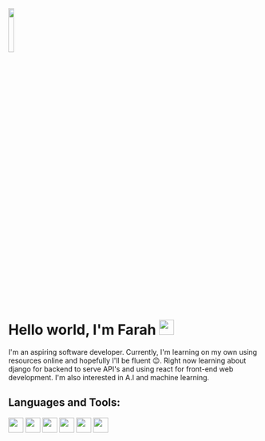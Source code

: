 <img src = "https://github.com/alansmathew/alansmathew/raw/master/lang.gif" width="15%">

# **Hello world, I'm Farah** <img src="https://media.giphy.com/media/hvRJCLFzcasrR4ia7z/giphy.gif" width="30px">

I'm an aspiring software developer. Currently, I'm learning on my own using resources online and hopefully I'll be fluent 😉.
Right now learning about django for backend to serve API's and using react for front-end web development.
I'm also interested in A.I and machine learning.

## **Languages and Tools:**
<p>
    <img src = "https://user-images.githubusercontent.com/43724242/121515492-e882f880-c9f5-11eb-89c6-a43a029c116b.png" height = "30">
  <img src = "https://user-images.githubusercontent.com/43724242/121515512-ede04300-c9f5-11eb-8229-bb11e08976b3.png" height = "30">
  <img src = "https://user-images.githubusercontent.com/43724242/121515533-f5075100-c9f5-11eb-9c71-48d179f1e1cd.png" height = "30">
  <img src = "https://user-images.githubusercontent.com/43724242/121516259-af975380-c9f6-11eb-9a32-2a6df34e51a4.png" height = "30">
    <img src = "https://user-images.githubusercontent.com/43724242/121520238-5da4fc80-c9fb-11eb-9529-6796b6bf3006.png" height = "30">
    <img src = "https://user-images.githubusercontent.com/43724242/121520362-80cfac00-c9fb-11eb-8fc7-5d01bc212ffe.png" height = "30">
<p/>


<!--
**farahfinn/farahfinn** is a ✨ _special_ ✨ repository because its `README.md` (this file) appears on your GitHub profile.

Here are some ideas to get you started:

- 🔭 I’m currently working on ...
- 🌱 I’m currently learning ...
- 👯 I’m looking to collaborate on ...
- 🤔 I’m looking for help with ...
- 💬 Ask me about ...
- 📫 How to reach me: ...
- 😄 Pronouns: ...
- ⚡ Fun fact: ...
-->
